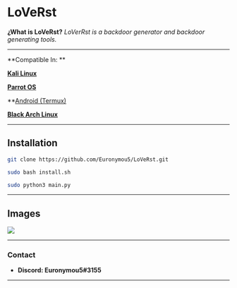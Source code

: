 # LoVeRst
**¿What is LoVeRst?** *LoVerRst is a backdoor generator and backdoor generating tools.*


----

**Compatible In: **

**[Kali Linux](https://www.kali.org/)**

**[Parrot OS](https://www.parrotsec.org/)**  

**[Android (Termux)](https://termux.com/)

**[Black Arch Linux](https://blackarch.org/)**

---
## Installation

```bash
git clone https://github.com/Euronymou5/LoVeRst.git
```
```bash
sudo bash install.sh
```
```bash
sudo python3 main.py
```
----

## Images

![](https://media.discordapp.net/attachments/995599976463859713/1028492211966451752/unknown.png?width=429&height=308)

---

### Contact

- **Discord: Euronymou5#3155**

---
